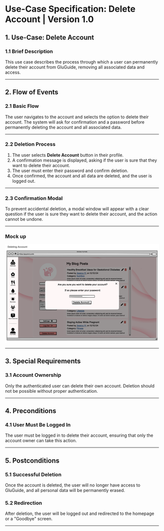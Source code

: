 # Use-Case Specification: Delete Account | Version 1.0

## 1. Use-Case: Delete Account  
### 1.1 Brief Description  
This use case describes the process through which a user can permanently delete their account from GluGuide, removing all associated data and access.

---

## 2. Flow of Events

### 2.1 Basic Flow  
The user navigates to the account and selects the option to delete their account. The system will ask for confirmation and a password before permanently deleting the account and all associated data.

---

### 2.2 Deletion Process  
1. The user selects **Delete Account** button in their profile.
2. A confirmation message is displayed, asking if the user is sure that they want to delete their account.
3. The user must enter their password and confirm deletion.
4. Once confirmed, the account and all data are deleted, and the user is logged out.

---

### 2.3 Confirmation Modal  
To prevent accidental deletion, a modal window will appear with a clear question if the user is sure they want to delete their account, and the action cannot be undone.

---

### Mock up  
![Delete Account Mockup](Assets/DeletingAccount.png)

---

## 3. Special Requirements

### 3.1 Account Ownership  
Only the authenticated user can delete their own account. Deletion should not be possible without proper authentication.

---

## 4. Preconditions

### 4.1 User Must Be Logged In  
The user must be logged in to delete their account, ensuring that only the account owner can take this action.

---

## 5. Postconditions

### 5.1 Successful Deletion  
Once the account is deleted, the user will no longer have access to GluGuide, and all personal data will be permanently erased.

### 5.2 Redirection  
After deletion, the user will be logged out and redirected to the homepage or a "Goodbye" screen.

---
